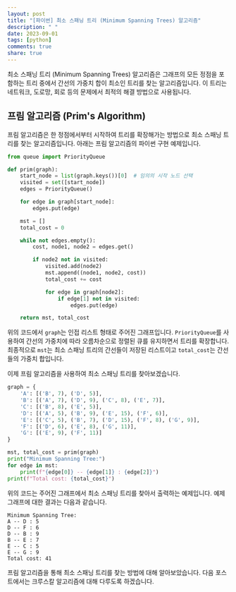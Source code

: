```yaml
---
layout: post
title: "[파이썬] 최소 스패닝 트리 (Minimum Spanning Trees) 알고리즘"
description: " "
date: 2023-09-01
tags: [python]
comments: true
share: true
---
```


최소 스패닝 트리 (Minimum Spanning Trees) 알고리즘은 그래프의 모든 정점을 포함하는 트리 중에서 간선의 가중치 합이 최소인 트리를 찾는 알고리즘입니다. 이 트리는 네트워크, 도로망, 회로 등의 문제에서 최적의 해결 방법으로 사용됩니다.

## 프림 알고리즘 (Prim's Algorithm)

프림 알고리즘은 한 정점에서부터 시작하여 트리를 확장해가는 방법으로 최소 스패닝 트리를 찾는 알고리즘입니다. 아래는 프림 알고리즘의 파이썬 구현 예제입니다.

```python
from queue import PriorityQueue

def prim(graph):
    start_node = list(graph.keys())[0]  # 임의의 시작 노드 선택
    visited = set([start_node])
    edges = PriorityQueue()

    for edge in graph[start_node]:
        edges.put(edge)

    mst = []
    total_cost = 0

    while not edges.empty():
        cost, node1, node2 = edges.get()

        if node2 not in visited:
            visited.add(node2)
            mst.append((node1, node2, cost))
            total_cost += cost

            for edge in graph[node2]:
                if edge[1] not in visited:
                    edges.put(edge)

    return mst, total_cost
```

위의 코드에서 `graph`는 인접 리스트 형태로 주어진 그래프입니다. `PriorityQueue`를 사용하여 간선의 가중치에 따라 오름차순으로 정렬된 큐를 유지하면서 트리를 확장합니다. 최종적으로 `mst`는 최소 스패닝 트리의 간선들이 저장된 리스트이고 `total_cost`는 간선들의 가중치 합입니다.

이제 프림 알고리즘을 사용하여 최소 스패닝 트리를 찾아보겠습니다.

```python
graph = {
    'A': [('B', 7), ('D', 5)],
    'B': [('A', 7), ('D', 9), ('C', 8), ('E', 7)],
    'C': [('B', 8), ('E', 5)],
    'D': [('A', 5), ('B', 9), ('E', 15), ('F', 6)],
    'E': [('C', 5), ('B', 7), ('D', 15), ('F', 8), ('G', 9)],
    'F': [('D', 6), ('E', 8), ('G', 11)],
    'G': [('E', 9), ('F', 11)]
}

mst, total_cost = prim(graph)
print("Minimum Spanning Tree:")
for edge in mst:
    print(f"{edge[0]} -- {edge[1]} : {edge[2]}")
print(f"Total cost: {total_cost}")
```

위의 코드는 주어진 그래프에서 최소 스패닝 트리를 찾아서 출력하는 예제입니다. 예제 그래프에 대한 결과는 다음과 같습니다.

```
Minimum Spanning Tree:
A -- D : 5
D -- F : 6
D -- B : 9
B -- E : 7
E -- C : 5
E -- G : 9
Total cost: 41
```

프림 알고리즘을 통해 최소 스패닝 트리를 찾는 방법에 대해 알아보았습니다. 다음 포스트에서는 크루스칼 알고리즘에 대해 다루도록 하겠습니다.